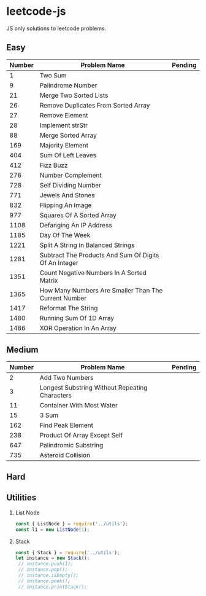 # leetcode-js
JS only solutions to leetcode problems.

## Easy

|Number|Problem Name|Pending
|---|---|---|
|1|Two Sum|
|9|Palindrome Number|
|21|Merge Two Sorted Lists|
|26|Remove Duplicates From Sorted Array|
|27|Remove Element|
|28|Implement strStr|
|88|Merge Sorted Array|
|169|Majority Element|
|404|Sum Of Left Leaves|
|412|Fizz Buzz|
|276|Number Complement|
|728|Self Dividing Number|
|771|Jewels And Stones|
|832|Flipping An Image|
|977|Squares Of A Sorted Array|
|1108|Defanging An IP Address|
|1185|Day Of The Week|
|1221|Split A String In Balanced Strings|
|1281|Subtract The Products And Sum Of Digits Of An Integer|
|1351|Count Negative Numbers In A Sorted Matrix|
|1365|How Many Numbers Are Smaller Than The Current Number|
|1417|Reformat The String|
|1480|Running Sum Of 1D Array|
|1486|XOR Operation In An Array|

## Medium

|Number|Problem Name|Pending
|---|---|---|
|2|Add Two Numbers|
|3|Longest Substring Without Repeating Characters|
|11|Container With Most Water|
|15|3 Sum|
|162|Find Peak Element|
|238|Product Of Array Except Self|
|647|Palindromic Substring|
|735|Asteroid Collision|


## Hard

## Utilities

1. List Node
    ```js
   const { ListNode } = require('../utils');
   const l1 = new ListNode(1);
    ```
2. Stack
    ```js
    const { Stack } = require('../utils');
    let instance = new Stack();
     // instance.push(1);
     // instance.pop();
     // instance.isEmpty();
     // instance.peek();
     // instance.printStack();
   ```
